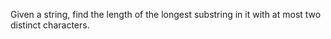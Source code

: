Given a string, find the length of the longest substring in it with at most two distinct characters.